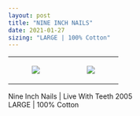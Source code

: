 ```yaml
---
layout: post
title: "NINE INCH NAILS"
date: 2021-01-27
sizing: "LARGE | 100% Cotton"
---
```




<table style="width:100%;"><tr><td style="vertical-align:top;">
      <figure class="tmblr-full" data-orig-height="2048" data-orig-width="1365" data-orig-src="https://concertshirts.netlify.app/shirts/0089/0089-01.jpg"><img src="https://64.media.tumblr.com/c0f875c462698e7c4ec545f978ea6c0d/af09030581f7f2cc-9a/s540x810/2f62afd17221c06c056a396536952c154d4ba4e4.jpg" data-orig-height="2048" data-orig-width="1365" data-orig-src="https://concertshirts.netlify.app/shirts/0089/0089-01.jpg"/></figure></td>
    <td style="vertical-align:top;">
      <figure class="tmblr-full" data-orig-height="2048" data-orig-width="1365" data-orig-src="https://concertshirts.netlify.app/shirts/0089/0089-02.jpg"><img src="https://64.media.tumblr.com/5ccf2a50f64f68f535a22cda5fed2074/af09030581f7f2cc-ce/s540x810/6a683c0f06e5dfebb8997225cd5020106d39c5f1.jpg" data-orig-height="2048" data-orig-width="1365" data-orig-src="https://concertshirts.netlify.app/shirts/0089/0089-02.jpg"/></figure></td>
  </tr></table><p>
  Nine Inch Nails | Live With Teeth 2005<br/>LARGE | 100% Cotton
</p>
